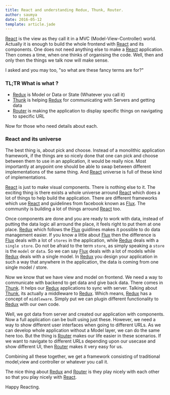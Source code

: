 ```yaml
---
title: React and understanding Redux, Thunk, Router.
author: saumya
date: 2016-05-12
template: article.jade
---
```

[React][15] is the view as they call it in a MVC (Model-View-Controller) world. Actually it is enough to build the whole frontend with [React][15] and its components. One does not need anything else to make a [React][15] application. Then comes a time, when one thinks of organising the code. Well, then and only then the things we talk now will make sense.

<span class="more"></span>
I asked and you may too, "so what are these fancy terms are for?" 
### TL;TR What is what ?

 - [Redux][14] is Model or Data or State (Whatever you call it) 
 - [Thunk][3] is helping [Redux][14] for communicating with Servers and getting data
 - [Router][10] is making the application to display specific things on navigating to specific URL

Now for those who need details about each.

### React and its universe

The best thing is, about pick and choose. Instead of a monolithic application framework, if the things are so nicely done that one can pick and choose between them to use in an application, it would be really nice. Most importantly at anypoint one should be able to swap between different implementations of the same thing. And [React][15] universe is full of these kind of implementations.

[React][15] is just to make visual components. There is nothing else to it. The exciting thing is there exists a whole universe arround [React][15] which does a lot of things to help build the application. There are different frameworks which use [React][15] and guidelines from facebook known as [Flux][16]. The community is building a lot of things arround [React][15] too. 

Once components are done and you are ready to work with data, instead of putting the data logic all arround the place, it feels right to put them at one place. [Redux][14] which follows the [Flux][16] guidlines makes it possible to do data management easier. If you know a little about [Flux][16] then the difference is [Flux][16] deals with a lot of `stores` in the application, while [Redux][14] deals with a `single store`. Do not be afraid to the term `store`, as simply speaking a `store` is the `model` or `data`. So we can say [Flux][16] deals with a lot of models while [Redux][14] deals with a single model. In [Redux][14] you design your application in such a way that anywhere in the application, the data is coming from one single model / store.

Now we know that we have view and model on frontend. We need a way to communicate with backend to get data and give back data. There comes in [Thunk][3]. It helps our [Redux][14] applications to sync with server. Talking about [Thunk][3], its actually a middleware to [Redux][14]. Which means, [Redux][14] has a concept of `middleware`. Simply put we can plugin different functionality to [Redux][14] with our own code.

Well, we got data from server and created our application with components. Now a full application can be built using just these. However, we need a way to show different user interfaces when going to different URLs. As we can develop whole application without a Model layer, we can do the same here too. But the thing is [Router][10] makes our life easier in these scenarios. If we want to navigate to different URLs depending upon our usecase and show different UI, then [Router][10] makes it very easy for us.

Combining all these together, we get a framework consisting of traditional model,view and controller or whatever you call it.

The nice thing about [Redux][14] and [Router][10] is they play nicely with each other so that you play nicely with [React][15].

Happy Reacting.          













[21]: http://facebook.github.io/react/
[16]: http://www.material-ui.com/
[17]: http://saumya.github.io/ray/articles/63/
[18]: https://github.com/callemall/material-ui/releases
[19]: https://github.com/callemall/material-ui/pull/3820
[20]: https://github.com/callemall/material-ui/issues/4021

[1]: http://redux.js.org/docs/basics/ExampleTodoList.html
[2]: http://redux.js.org/docs/advanced/AsyncActions.html
[3]: https://github.com/gaearon/redux-thunk
[4]: github.com/reactjs/redux/blob/master/examples
[5]: https://medium.com/@firasd/quick-start-tutorial-using-redux-in-react-apps-89b142d6c5c1
[6]: https://github.com/fusenlabs/20v
[7]: https://react.rocks
[8]: https://github.com/saumya/react-redux-thunk-101
[9]: https://github.com/acdlite/redux-router#differences-with-react-router-redux
[10]: https://www.npmjs.com/package/react-router
[11]: https://github.com/reactjs/react-router-redux
[12]: https://github.com/StevenIseki/react-router-redux-example
[13]: https://github.com/reactjs/react-router-tutorial/tree/master/lessons/12-navigating#navigating-programatically
[14]: https://github.com/reactjs/redux
[15]: https://github.com/facebook/react
[16]: https://facebook.github.io/flux/














